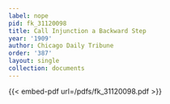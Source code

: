 ```yaml
---
label: nope
pid: fk_31120098
title: Call Injunction a Backward Step
year: '1909'
author: Chicago Daily Tribune
order: '387'
layout: single
collection: documents
---
```



{{< embed-pdf url=/pdfs/fk_31120098.pdf >}}